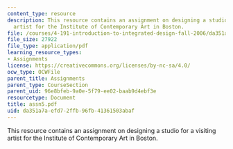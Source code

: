 ```yaml
---
content_type: resource
description: This resource contains an assignment on designing a studio for a visiting
  artist for the Institute of Contemporary Art in Boston.
file: /courses/4-191-introduction-to-integrated-design-fall-2006/da351a7aefd72ffb96fb41361503abaf_assn5.pdf
file_size: 27922
file_type: application/pdf
learning_resource_types:
- Assignments
license: https://creativecommons.org/licenses/by-nc-sa/4.0/
ocw_type: OCWFile
parent_title: Assignments
parent_type: CourseSection
parent_uid: 96e8bfeb-9a0e-5f79-ee02-baab9d4ebf3e
resourcetype: Document
title: assn5.pdf
uid: da351a7a-efd7-2ffb-96fb-41361503abaf
---
```

This resource contains an assignment on designing a studio for a visiting artist for the Institute of Contemporary Art in Boston.